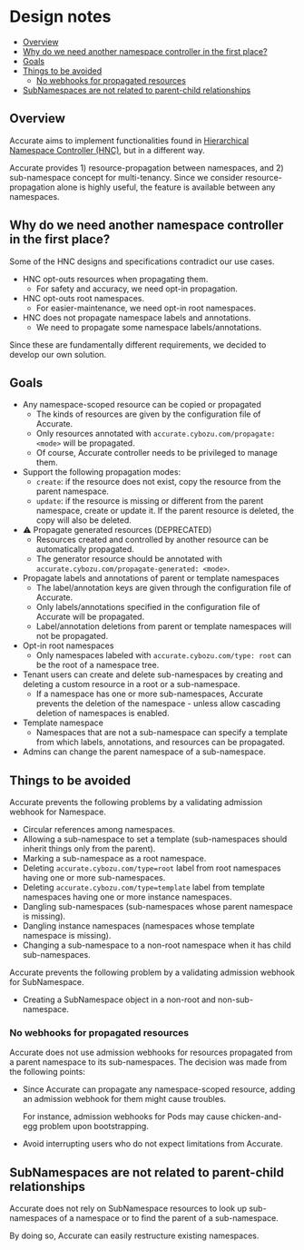# Design notes

- [Overview](#overview)
- [Why do we need another namespace controller in the first place?](#why-do-we-need-another-namespace-controller-in-the-first-place)
- [Goals](#goals)
- [Things to be avoided](#things-to-be-avoided)
  - [No webhooks for propagated resources](#no-webhooks-for-propagated-resources)
- [SubNamespaces are not related to parent-child relationships](#subnamespaces-are-not-related-to-parent-child-relationships)

## Overview

Accurate aims to implement functionalities found in [Hierarchical Namespace Controller (HNC)][HNC], but in a different way.

Accurate provides 1) resource-propagation between namespaces, and 2) sub-namespace concept for multi-tenancy.
Since we consider resource-propagation alone is highly useful, the feature is available between any namespaces.

## Why do we need another namespace controller in the first place?

Some of the HNC designs and specifications contradict our use cases.

- HNC opt-outs resources when propagating them.
    - For safety and accuracy, we need opt-in propagation.
- HNC opt-outs root namespaces.
    - For easier-maintenance, we need opt-in root namespaces.
- HNC does not propagate namespace labels and annotations.
    - We need to propagate some namespace labels/annotations.

Since these are fundamentally different requirements, we decided to develop our own solution.

## Goals

- Any namespace-scoped resource can be copied or propagated
    - The kinds of resources are given by the configuration file of Accurate.
    - Only resources annotated with `accurate.cybozu.com/propagate: <mode>` will be propagated.
    - Of course, Accurate controller needs to be privileged to manage them.
- Support the following propagation modes:
    - `create`: if the resource does not exist, copy the resource from the parent namespace.
    - `update`: if the resource is missing or different from the parent namespace, create or update it.  If the parent resource is deleted, the copy will also be deleted.
- ⚠️ Propagate generated resources (DEPRECATED)
    - Resources created and controlled by another resource can be automatically propagated.
    - The generator resource should be annotated with `accurate.cybozu.com/propagate-generated: <mode>`.
- Propagate labels and annotations of parent or template namespaces
    - The label/annotation keys are given through the configuration file of Accurate.
    - Only labels/annotations specified in the configuration file of Accurate will be propagated.
    - Label/annotation deletions from parent or template namespaces will not be propagated.
- Opt-in root namespaces
    - Only namespaces labeled with `accurate.cybozu.com/type: root` can be the root of a namespace tree.
- Tenant users can create and delete sub-namespaces by creating and deleting a custom resource in a root or a sub-namespace.
    - If a namespace has one or more sub-namespaces, Accurate prevents the deletion of the namespace - unless allow cascading deletion of namespaces is enabled.
- Template namespace
    - Namespaces that are not a sub-namespace can specify a template from which labels, annotations, and resources can be propagated.
- Admins can change the parent namespace of a sub-namespace.

## Things to be avoided

Accurate prevents the following problems by a validating admission webhook for Namespace.

- Circular references among namespaces.
- Allowing a sub-namespace to set a template (sub-namespaces should inherit things only from the parent).
- Marking a sub-namespace as a root namespace.
- Deleting `accurate.cybozu.com/type=root` label from root namespaces having one or more sub-namespaces.
- Deleting `accurate.cybozu.com/type=template` label from template namespaces having one or more instance namespaces.
- Dangling sub-namespaces (sub-namespaces whose parent namespace is missing).
- Dangling instance namespaces (namespaces whose template namespace is missing).
- Changing a sub-namespace to a non-root namespace when it has child sub-namespaces.

Accurate prevents the following problem by a validating admission webhook for SubNamespace.

- Creating a SubNamespace object in a non-root and non-sub- namespace.

### No webhooks for propagated resources

Accurate does not use admission webhooks for resources propagated from a parent namespace to its sub-namespaces.
The decision was made from the following points:

- Since Accurate can propagate any namespace-scoped resource, adding an admission webhook for them might cause troubles.

    For instance, admission webhooks for Pods may cause chicken-and-egg problem upon bootstrapping.

- Avoid interrupting users who do not expect limitations from Accurate.

## SubNamespaces are not related to parent-child relationships

Accurate does not rely on SubNamespace resources to look up sub-namespaces of a namespace or to find the parent of a sub-namespace.

By doing so, Accurate can easily restructure existing namespaces.

[HNC]: https://github.com/kubernetes-sigs/hierarchical-namespaces

